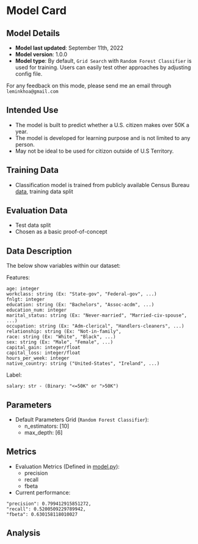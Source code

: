 # Model Card

## Model Details

- **Model last updated**: September 11th, 2022
- **Model version**: 1.0.0
- **Model type**: By default, `Grid Search` with `Random Forest Classifier` is used for training. Users can easily test other approaches by adjusting config file.

For any feedback on this mode, please send me an email through `leminkhoa@gmail.com`

## Intended Use
- The model is built to predict whether a U.S. citizen makes over 50K a year.
- The model is developed for learning purpose and is not limited to any person.
- May not be ideal to be used for citizon outside of U.S Territory.

## Training Data
- Classification model is trained from publicly available Census Bureau [data](https://archive.ics.uci.edu/ml/datasets/census+income), training data split

## Evaluation Data
- Test data split
- Chosen as a basic proof-of-concept

## Data Description
The below show variables within our dataset:

Features:
```
age: integer 
workclass: string (Ex: "State-gov", "Federal-gov", ...)
fnlgt: integer
education: string (Ex: "Bachelors", "Assoc-acdm", ...)
education_num: integer
marital_status: string (Ex: "Never-married", "Married-civ-spouse", ...)
occupation: string (Ex: "Adm-clerical", "Handlers-cleaners", ...)
relationship: string (Ex: "Not-in-family",
race: string (Ex: "White", "Black", ...)
sex: string (Ex: "Male", "Female", ...)
capital_gain: integer/float
capital_loss: integer/float
hours_per_week: integer
native_country: string ("United-States", "Ireland", ...)
```

Label:
```
salary: str - (Binary: "<=50K" or ">50K")
```
## Parameters
- Default Parameters Grid (`Random Forest Classifier`):
    - n_estimators: [10]
    - max_depth: [6]

## Metrics
- Evaluation Metrics (Defined in [model.py](starter/ml/model.py#compute_model_metrics)):
    - precision
    - recall
    - fbeta
- Current performance:
``` 
"precision": 0.799412915851272,
"recall": 0.5200509229789942,
"fbeta": 0.630158118010027
```

## Analysis
